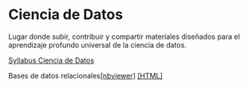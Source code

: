 # Ciencia de Datos
Lugar donde subir, contribuir y compartir materiales diseñados para el aprendizaje profundo universal de la ciencia de datos.

[Syllabus Ciencia de Datos](./Syllabus_Ciencia_de_datos.ipynb)

Bases de datos relacionales[[nbviewer]](https://nbviewer.jupyter.org/github/AprendizajeProfundo/Ciencia-de-Datos/blob/master/Cuadernos/Bases_Datos_Relacionales.ipynb) [[HTML]]( )
